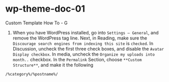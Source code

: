 # wp-theme-doc-01
Custom Template How To - G


1. When you have WordPress installed, go into `Settings – General`, and remove the WordPress tag line. Next, in Reading, make sure the `Discourage search engines from indexing this site` is `checked`. In Discussion, uncheck the first three check boxes, and disable the `Avatar Display checkbox`. In media, uncheck the `Organize my uploads into month..` checkbox. In the `Permalink` Section, choose `**Custom Structure**`, and make it the following


```
/%category%/%postname%/
```

